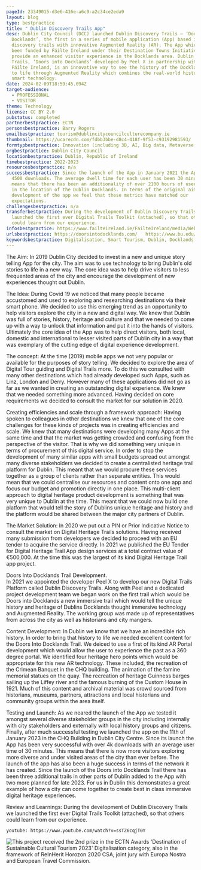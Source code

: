 ```yaml
---
pageId: 23349015-d3e6-416e-a6c9-a2c34ce2eda9
layout: blog
type: bestpractice
title: " Dublin Discovery Trails App"
desc: Dublin City Council (DCC) launched Dublin Discovery Trails – ‘Doors into
  Docklands’, the first in a series of mobile application (App) based immersive
  discovery trails with innovative Augmented Reality (AR). The App which has
  been funded by Fáilte Ireland under their Destination Towns Initiative is to
  provide an enhanced visitor experience in the Docklands area. Dublin Discovery
  Trails, ‘Doors into Docklands’ developed by Peel X in partnership with DCC and
  Fáilte Ireland, is an innovative way to see the history of the Docklands come
  to life through Augmented Reality which combines the real-world history with
  smart technology.
date: 2024-02-09T18:59:45.094Z
target-audience:
  - PROFESSIONAL
  - VISITOR
theme: Technology
license: CC BY 2.0
pubstatus: completed
partnerbestpractice: ECTN
personsbestpractice: Barry Rogers
emailbestpractice: tourism@dublincitycouncilculturecompany.ie
thumbnail: https://ucarecdn.com/fdbb3bbe-d8c4-418f-9f53-c93192981593/
formtypbestpractice: Innovation (including 3D, AI, Big data, Metaverse, etc)
orgbestpractice: Dublin City Council
locationbestpractice: Dublin, Republic of Ireland
timebestpractice: 2022-2023
resourcesbestpractice: n/a
successbestpractice: Since the launch of the App in January 2021 the App has had
  4500 downloads. The average dwell time for each user has been 30 minutes. This
  means that there has been an additionality of over 2100 hours of users spent
  in the location of the Dublin Docklands. In terms of the original aims of the
  development of the app we feel that these metrics have matched our
  expectations.
challengesbestpractice: n/a
transferbestpractice: During the development of Dublin Discovery Trails we
  launched the first ever Digital Trails Toolkit (attached), so that others
  could learn from our experience.
infosbestpractice: https://www.failteireland.ie/FailteIreland/media/WebsiteStructure/Documents/Dublin/dublin-trails-toolkitupdated-2022.pdf   https://www.irishexaminer.com/news/arid-41045846.html
urlsbestpractice: https://doorsintodocklands.com/   https://www.bu.edu/bhr/2021/10/04/digital-trail-development-opportunities-for-tourism-and-hospitality-lessons-from-ireland/
keywordsbestpractice: Digitalisation, Smart Tourism, Dublin, Docklands
---
```

The Aim: 
In 2019 Dublin City decided to invest in a new and unique story telling App for the city. The aim was to use technology to bring Dublin's old stories to life in a new way. The core idea was to help drive visitors to less frequented areas of the city and encourage the development of new experiences thought out Dublin. 

The Idea: 
During Covid 19 we noticed that many people became accustomed and used to exploring and researching destinations via their smart phone. We decided to use this emerging trend as an opportunity to help visitors explore the city in a new and digital way. We knew that Dublin was full of stories, history, heritage and culture and that we needed to come up with a way to unlock that information and put it into the hands of visitors. Ultimately the core idea of the App was to help direct visitors, both local, domestic and international to lesser visited parts of Dublin city in a way that was exemplary of the cutting edge of digital experience development. 

The concept: 
At the time (2019) mobile apps we not very popular or available for the purposes of story telling. We decided to explore the area of Digital Tour guiding and Digital Trails more. To do this we consulted with many other destinations which had already developed such Apps, such as Linz, London and Derry. However many of these applications did not go as far as we wanted in creating an outstanding digital experience. We knew that we needed something more advanced. Having decided on core requirements we decided to consult the market for our solution in 2020. 

Creating efficiencies and scale through a framework approach: 
Having spoken to colleagues in other destinations we knew that one of the core challenges for these kinds of projects was in creating efficiencies and scale. We knew that many destinations were developing many Apps at the same time and that the market was getting crowded and confusing from the perspective of the visitor. That is why we did something very unique in terms of procurement of this digital service. In order to stop the development of many similar apps with small budgets spread out amongst many diverse stakeholders we decided to create a centralisted heritage trail platform for Dublin. This meant that we would procure these services together as a group of clients rather than separate entities. This would mean that we could centralise our resources and content onto one app and focus our budget and promotion directly in one place. This multi-client approach to digital heritage product development is something that was very unique to Dublin at the time. This meant that we could now build one platform that would tell the story of Dublins unique heritage and history and the platform would be shared between the major city partners of Dublin. 

The Market Solution: 
In 2020 we put out a PIN or Prior Indicative Notice to consult the market on Digital Heritage Trails solutions. Having received many submission from developers we decided to proceed with an EU tender to acquire the service directly. In 2021 we published the EU Tender for Digital  Heritage Trail App design services at a total contract value of €500,000. At the time this was the largest of its kind Digital Heritage Trail app project. 

Doors Into Docklands Trail Development.\
In 2021 we appointed the developer Peel X to develop our new Digital Trails Platform called Dublin Discovery Trails. Along with Peel and a dedicated project development team we began work on the first trail which would be Doors into Docklands a new immersive trail which would tell the unique history and heritage of Dublins Docklands thought immersive technology and Augmented Reality. The working group was made up of representatives from across the city as well as historians and city mangers. 

Content Development: 
In Dublin we know that we have an incredible rich history. In order to bring that history to life we needed excellent content for the Doors Into Docklands Trail. We deiced to use a first of its kind AR Portal development which would allow the user to experience the past as a 360 degree portal. We identified four heritage hero points which would be appropriate for this new AR technology. These included, the recreation of the Crimean Banquet in the CHQ building. The animation of the famine memorial statues on the quay. The recreation of heritage Guinness barges sailing up the Liffey river and the famous burning of the Custom House in 1921. Much of this content and archival material was crowd sourced from historians, museums, partners, attractions and local historians and community groups within the area itself. 

Testing and Launch: 
As we neared the launch of the App we tested it amongst several diverse stakeholder groups in the city including internally with city stakeholders and externally with local history groups and citizens. Finally, after much successful testing we launched the app on the 11th of January 2023 in the CHQ Building in Dublin City Centre. Since its launch the App has been very successful with over 4k downloads with an average user time of 30 minutes. This means that there is now more visitors exploring more diverse and under visited areas of the city than ever before. The launch of the app has also been a huge success in terms of the network it has created. Since the launch of the Doors into Docklands Trail there has been three additional trails in other parts of Dublin added to the App with two more planned for late 2023. For us in Dublin this demonstrates a great example of how a city can come together to create best in class immersive digital heritage experiences. 

Review and Learnings: 
During the development of Dublin Discovery Trails we launched the first ever Digital Trails Toolkit (attached), so that others could learn from our experience.

`youtube: https://www.youtube.com/watch?v=ssTZ6cqjT0Y`

![](https://ucarecdn.com/52f7f9aa-a2e1-4942-9eea-c29ea0a46d66/ "This project received the 2nd prize in the ECTN Awards 'Destination of Sustainable Cultural Tourism 2023' Digitalisation category, also in the framework of ReInHerit Horozon 2020 CSA, joint jury with Europa Nostra and European Travel Commission.")
